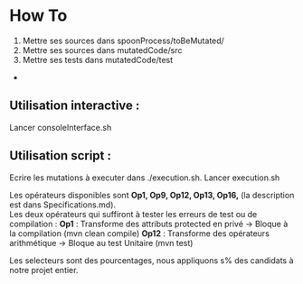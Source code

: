 <!-- Une présentation de votre travail sous la forme d'un tutoriel a suivre. -->

# How To #

1. Mettre ses sources dans spoonProcess/toBeMutated/
2. Mettre ses sources dans mutatedCode/src
3. Mettre ses tests dans mutatedCode/test

-
## Utilisation interactive : #
Lancer consoleInterface.sh

## Utilisation script : #
Ecrire les mutations à executer dans ./execution.sh.
Lancer execution.sh

Les opérateurs disponibles sont <b>Op1, Op9, Op12, Op13, Op16,</b> (la description est dans Specifications.md). <br/>
Les deux opérateurs qui suffiront à tester les erreurs de test ou de compilation :
<b>Op1</b> : Transforme des attributs protected en privé -> Bloque à la compilation (mvn clean compile)
<b>Op12</b> : Transforme des opérateurs arithmétique -> Bloque au test Unitaire (mvn test)

Les selecteurs sont des pourcentages, nous appliquons s% des candidats à notre projet entier.
